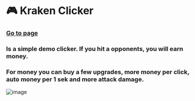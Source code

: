 # 🎮 Kraken Clicker 
### **[Go to page](https://krakenclicker.netlify.app/)**  
 ### **Is a simple demo clicker. If you hit a opponents, you will earn money.**   
 ### **For money you can buy a few upgrades, more money per click, auto money per 1 sek and more attack damage.**  
 
![image](https://github.com/user-attachments/assets/d69cc721-470d-4e01-935e-b460c6997da5)
